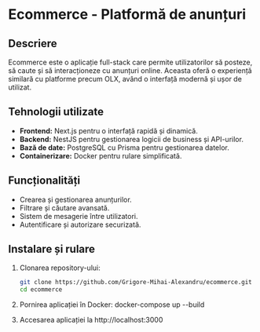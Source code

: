 # Ecommerce - Platformă de anunțuri

## Descriere
Ecommerce este o aplicație full-stack care permite utilizatorilor să posteze, să caute și să interacționeze cu anunțuri online. Aceasta oferă o experiență similară cu platforme precum OLX, având o interfață modernă și ușor de utilizat.

## Tehnologii utilizate
- **Frontend:** Next.js pentru o interfață rapidă și dinamică.
- **Backend:** NestJS pentru gestionarea logicii de business și API-urilor.
- **Bază de date:** PostgreSQL cu Prisma pentru gestionarea datelor.
- **Containerizare:** Docker pentru rulare simplificată.

## Funcționalități
- Crearea și gestionarea anunțurilor.
- Filtrare și căutare avansată.
- Sistem de mesagerie între utilizatori.
- Autentificare și autorizare securizată.

## Instalare și rulare
1. Clonarea repository-ului:
   ```sh
   git clone https://github.com/Grigore-Mihai-Alexandru/ecommerce.git
   cd ecommerce

2. Pornirea aplicației în Docker:
    docker-compose up --build

3. Accesarea aplicației la http://localhost:3000

